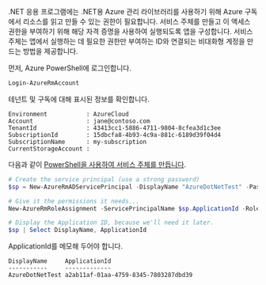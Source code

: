 .NET 응용 프로그램에는 .NET용 Azure 관리 라이브러리를 사용하기 위해 Azure 구독에서 리소스를 읽고 만들 수 있는 권한이 필요합니다. 서비스 주체를 만들고 이 액세스 권한을 부여하기 위해 해당 자격 증명을 사용하여 실행되도록 앱을 구성합니다. 서비스 주체는 앱에서 실행하는 데 필요한 권한만 부여하는 ID와 연결되는 비대화형 계정을 만드는 방법을 제공합니다.

먼저, Azure PowerShell에 로그인합니다.

```powershell
Login-AzureRmAccount
```

테넌트 및 구독에 대해 표시된 정보를 확인합니다.

```plaintext
Environment           : AzureCloud
Account               : jane@contoso.com
TenantId              : 43413cc1-5886-4711-9804-8cfea3d1c3ee
SubscriptionId        : 15dbcfa8-4b93-4c9a-881c-6189d39f04d4
SubscriptionName      : my-subscription
CurrentStorageAccount : 
```

다음과 같이 [PowerShell을 사용하여 서비스 주체를 만듭니다](/powershell/azure/create-azure-service-principal-azureps).

```powershell
# Create the service principal (use a strong password)
$sp = New-AzureRmADServicePrincipal -DisplayName "AzureDotNetTest" -Password "password"

# Give it the permissions it needs...
New-AzureRmRoleAssignment -ServicePrincipalName $sp.ApplicationId -RoleDefinitionName Contributor

# Display the Application ID, because we'll need it later.
$sp | Select DisplayName, ApplicationId
```

ApplicationId를 메모해 두어야 합니다.

```plaintext
DisplayName     ApplicationId
-----------     -------------
AzureDotNetTest a2ab11af-01aa-4759-8345-7803287dbd39
```
